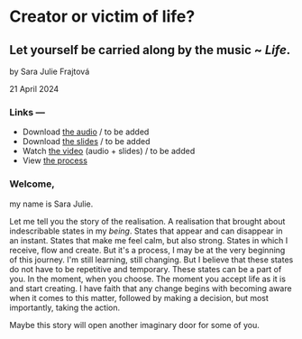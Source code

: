 # Creator or victim of life? 
## Let yourself be carried along by the music ~ _Life_. ## 


by Sara Julie Frajtová

21 April 2024


### Links —
- Download [the audio](…) <!-- Optional audio-only — think podcast. --> / to be added
- Download [the slides](assets/surname-title-slides.pdf) <!-- Link to your slides: PDF, Figma, etc. --> / to be added
- Watch [the video](…) (audio + slides) / to be added
- View [the process](process.md) <!-- Preparation, show and tell your process; think, case study. -->
  
### Welcome,
my name is Sara Julie. 

Let me tell you the story of the realisation. A realisation that brought about indescribable states in my _being_. States that appear and can disappear in an instant. States that make me feel calm, but also strong. States in which I receive, flow and create. But it's a process, I may be at the very beginning of this journey. I'm still learning, still changing. But I believe that these states do not have to be repetitive and temporary. These states can be a part of you. In the moment, when you choose. The moment you accept life as it is and start creating. I have faith that any change begins with becoming aware when it comes to this matter, followed by making a decision, but most importantly, taking the action.

Maybe this story will open another imaginary door for some of you. 
